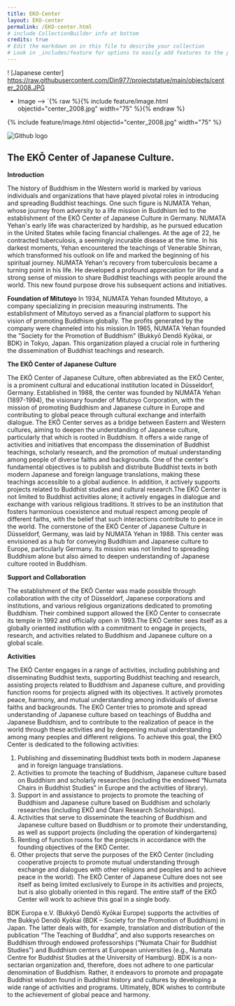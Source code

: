 ```yaml
---
title: EKO-Center
layout: EKO-center
permalink: /EKO-center.html
# include CollectionBuilder info at bottom
credits: true
# Edit the markdown on in this file to describe your collection
# Look in _includes/feature for options to easily add features to the page
---
```

! [Japanese center] https://raw.githubusercontent.com/Din977/projectstatue/main/objects/center_2008.JPG

- Image --> `{% raw %}{% include feature/image.html objectid="center_2008.jpg" width="75" %}{% endraw %}

{% include feature/image.html objectid="center_2008.jpg" width="75" %}

![Github logo](https://github.githubassets.com/images/modules/logos_page/GitHub-Mark.png)

## The EKŌ Center of Japanese Culture.

**Introduction**


The history of Buddhism in the Western world is marked by various individuals and organizations that have played pivotal roles in introducing and spreading Buddhist teachings. One such figure is NUMATA Yehan, whose journey from adversity to a life mission in Buddhism led to the establishment of the EKŌ Center of Japanese Culture in Germany. NUMATA Yehan's early life was characterized by hardship, as he pursued education in the United States while facing financial challenges. At the age of 22, he contracted tuberculosis, a seemingly incurable disease at the time. In his darkest moments, Yehan encountered the teachings of Venerable Shinran, which transformed his outlook on life and marked the beginning of his spiritual journey.
NUMATA Yehan's recovery from tuberculosis became a turning point in his life. He developed a profound appreciation for life and a strong sense of mission to share Buddhist teachings with people around the world. This new found purpose drove his subsequent actions and initiatives.


 **Foundation of Mitutoyo**
In 1934, NUMATA Yehan founded Mitutoyo, a company specializing in precision measuring instruments. The establishment of Mitutoyo served as a financial platform to support his vision of promoting Buddhism globally. The profits generated by the company were channeled into his mission.In 1965, NUMATA Yehan founded the "Society for the Promotion of Buddhism" (Bukkyō Dendō Kyōkai, or BDK) in Tokyo, Japan. This organization played a crucial role in furthering the dissemination of Buddhist teachings and research.

**The EKŌ Center of Japanese Culture**

The EKŌ Center of Japanese Culture, often abbreviated as the EKŌ Center, is a prominent cultural and educational institution located in Düsseldorf, Germany. Established in 1988, the center was founded by NUMATA Yehan (1897-1994), the visionary founder of Mitutoyo Corporation, with the mission of promoting Buddhism and Japanese culture in Europe and contributing to global peace through cultural exchange and interfaith dialogue.
The EKŌ Center serves as a bridge between Eastern and Western cultures, aiming to deepen the understanding of Japanese culture, particularly that which is rooted in Buddhism. It offers a wide range of activities and initiatives that encompass the dissemination of Buddhist teachings, scholarly research, and the promotion of mutual understanding among people of diverse faiths and backgrounds.
One of the center's fundamental objectives is to publish and distribute Buddhist texts in both modern Japanese and foreign language translations, making these teachings accessible to a global audience. In addition, it actively supports projects related to Buddhist studies and cultural research.The EKŌ Center is not limited to Buddhist activities alone; it actively engages in dialogue and exchange with various religious traditions. It strives to be an institution that fosters harmonious coexistence and mutual respect among people of different faiths, with the belief that such interactions contribute to peace in the world.
The cornerstone of the EKŌ Center of Japanese Culture in Düsseldorf, Germany, was laid by NUMATA Yehan in 1988. This center was envisioned as a hub for conveying Buddhism and Japanese culture to Europe, particularly Germany. Its mission was not limited to spreading Buddhism alone but also aimed to deepen understanding of Japanese culture rooted in Buddhism.

 **Support and Collaboration**
 
The establishment of the EKŌ Center was made possible through collaboration with the city of Düsseldorf, Japanese corporations and institutions, and various religious organizations dedicated to promoting Buddhism. Their combined support allowed the EKŌ Center to consecrate its temple in 1992 and officially open in 1993.The EKŌ Center sees itself as a globally oriented institution with a commitment to engage in projects, research, and activities related to Buddhism and Japanese culture on a global scale.

**Activities**

The EKŌ Center engages in a range of activities, including publishing and disseminating Buddhist texts, supporting Buddhist teaching and research, assisting projects related to Buddhism and Japanese culture, and providing function rooms for projects aligned with its objectives. It actively promotes peace, harmony, and mutual understanding among individuals of diverse faiths and backgrounds.
The EKŌ Center tries to promote and spread understanding of Japanese culture based on teachings of Buddha and Japanese Buddhism, and to contribute to the realization of peace in the world through these activities and by deepening mutual understanding among many peoples and different religions.
To achieve this goal, the EKŌ Center is dedicated to the following activities:
1.	Publishing and disseminating Buddhist texts both in modern Japanese and in foreign language translations.
2.	Activities to promote the teaching of Buddhism, Japanese culture based on Buddhism and scholarly researches (including the endowed “Numata Chairs in Buddhist Studies” in Europe and the activities of library).
3.	Support in and assistance to projects to promote the teaching of Buddhism and Japanese culture based on Buddhism and scholarly researches (including EKŌ and Ōtani Research Scholarships).
4.	Activities that serve to disseminate the teaching of Buddhism and Japanese culture based on Buddhism or to promote their understanding, as well as support projects (including the operation of kindergartens)
5.	Renting of function rooms for the projects in accordance with the founding objectives of the EKŌ Center.
6.	Other projects that serve the purposes of the EKŌ Center (including cooperative projects to promote mutual understanding through exchange and dialogues with other religions and peoples and to achieve peace in the world).
The EKŌ Center of Japanese Culture does not see itself as being limited exclusively to Europe in its activities and projects, but is also globally oriented in this regard. The entire staff of the EKŌ Center will work to achieve this goal in a single body.

BDK Europa e.V. (Bukkyō Dendō Kyōkai Europe) supports the activities of the Bukkyō Dendō Kyōkai (BDK – Society for the Promotion of Buddhism) in Japan. The latter deals with, for example, translation and distribution of the publication “The Teaching of Buddha”, and also supports researches on Buddhism through endowed professorships (“Numata Chair for Buddhist Studies”) and Buddhism centers at European universities (e.g., Numata Centre for Buddhist Studies at the University of Hamburg).
BDK is a non-sectarian organization and, therefore, does not adhere to one particular denomination of Buddhism. Rather, it endeavors to promote and propagate Buddhist wisdom found in Buddhist history and cultures by developing a wide range of activities and programs. Ultimately, BDK wishes to contribute to the achievement of global peace and harmony.
